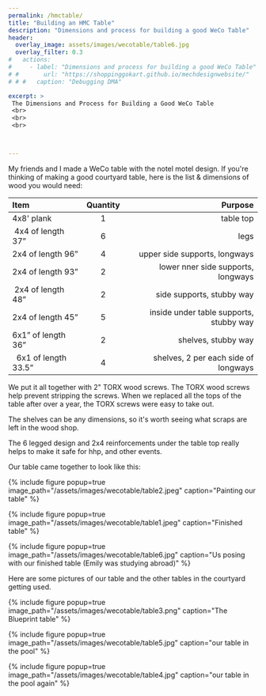 ```yaml
---
permalink: /hmctable/
title: "Building an HMC Table"
description: "Dimensions and process for building a good WeCo Table"
header:
  overlay_image: assets/images/wecotable/table6.jpg
  overlay_filter: 0.3
#   actions:
#     - label: "Dimensions and process for building a good WeCo Table"
# #       url: "https://shoppinggokart.github.io/mechdesignwebsite/"
# # #   caption: "Debugging DMA"

excerpt: >
 The Dimensions and Process for Building a Good WeCo Table
 <br>
 <br>
 <br>



---
```


My friends and I made a WeCo table with the notel motel design. If you're thinking of making a good courtyard table, here is the list & dimensions of wood you would need:

| Item                 | Quantity | Purpose                            |
| :----------------    | :------: | ----:                              |
|  4x8' plank          |     1    | table top                          |
|  4x4 of length 37”   |     6    | legs                               |
|  2x4 of length 96”   |     4    | upper side supports, longways      |
|  2x4 of length 93”   |     2    | lower nner side supports, longways |
|  2x4 of length 48”   |     2    | side supports, stubby way          |
|  2x4 of length 45”   |     5    |inside under table supports, stubby way |
|  6x1” of length 36”  |     2    |shelves, stubby way                 |
|  6x1 of length 33.5” |     4    |shelves, 2 per each side of longways|

We put it all together with 2" TORX wood screws. The TORX wood screws help prevent stripping the screws. When we replaced all the tops of the table after over a year, the TORX screws were easy to take out.

The shelves can be any dimensions, so it's worth seeing what scraps are left in the wood shop.

The 6 legged design and 2x4 reinforcements under the table top really helps to make it safe for hhp, and other events.

Our table came together to look like this:

{% include figure popup=true image_path="/assets/images/wecotable/table2.jpeg" caption="Painting our table" %}

{% include figure popup=true image_path="/assets/images/wecotable/table1.jpeg" caption="Finished table" %}

{% include figure popup=true image_path="/assets/images/wecotable/table6.jpg" caption="Us posing with our finished table (Emily was studying abroad)" %}

Here are some pictures of our table and the other tables in the courtyard getting used.

{% include figure popup=true image_path="/assets/images/wecotable/table3.png" caption="The Blueprint table" %}

{% include figure popup=true image_path="/assets/images/wecotable/table5.jpg" caption="our table in the pool" %}

{% include figure popup=true image_path="/assets/images/wecotable/table4.jpg" caption="our table in the pool again" %}
